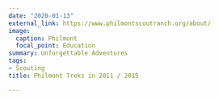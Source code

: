 ```yaml
---
date: "2020-01-13"
external_link: https://www.philmontscoutranch.org/about/
image:
  caption: Philmont
  focal_point: Education
summary: Unforgettable Adventures
tags:
- Scouting
title: Philmont Treks in 2011 / 2015

---
```

